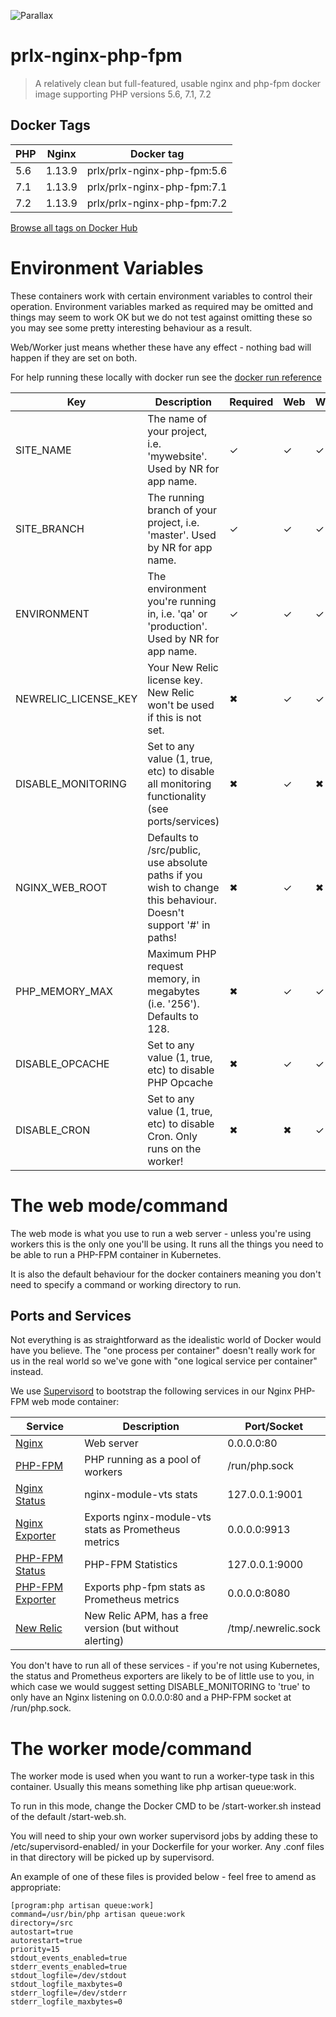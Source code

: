 ![Parallax](https://parallax.exposecms.com/parallax/img/logo.png "Parallax")

# prlx-nginx-php-fpm

> A relatively clean but full-featured, usable nginx and php-fpm docker image supporting PHP versions 5.6, 7.1, 7.2

## Docker Tags 

| PHP           | Nginx         | Docker tag                    |
| ------------- | ------------- | -------------                 |
| 5.6           | 1.13.9        | prlx/prlx-nginx-php-fpm:5.6   |
| 7.1           | 1.13.9        | prlx/prlx-nginx-php-fpm:7.1   |
| 7.2           | 1.13.9        | prlx/prlx-nginx-php-fpm:7.2   |

[Browse all tags on Docker Hub](https://hub.docker.com/r/prlx/prlx-nginx-php-fpm/tags/)

# Environment Variables

These containers work with certain environment variables to control their operation. Environment variables marked as required may be omitted and things may seem to work OK but we do not test against omitting these so you may see some pretty interesting behaviour as a result.

Web/Worker just means whether these have any effect - nothing bad will happen if they are set on both.

For help running these locally with docker run see the [docker run reference](https://docs.docker.com/engine/reference/run/#env-environment-variables)

| Key                  | Description                                                                                                     | Required | Web | Worker |
| ---                  | ---                                                                                                             | ---      | --- | ---    |
| SITE_NAME            | The name of your project, i.e. 'mywebsite'. Used by NR for app name.                                            | ✓        | ✓   | ✓      |
| SITE_BRANCH          | The running branch of your project, i.e. 'master'. Used by NR for app name.                                     | ✓        | ✓   | ✓      |
| ENVIRONMENT          | The environment you're running in, i.e. 'qa' or 'production'. Used by NR for app name.                          | ✓        | ✓   | ✓      |
| NEWRELIC_LICENSE_KEY | Your New Relic license key. New Relic won't be used if this is not set.                                         | ✖        | ✓   | ✓      |
| DISABLE_MONITORING   | Set to any value (1, true, etc) to disable all monitoring functionality (see ports/services)                    | ✖        | ✓   | ✖      |
| NGINX_WEB_ROOT       | Defaults to /src/public, use absolute paths if you wish to change this behaviour. Doesn't support '#' in paths! | ✖        | ✓   | ✖      |
| PHP_MEMORY_MAX       | Maximum PHP request memory, in megabytes (i.e. '256'). Defaults to 128.                                         | ✖        | ✓   | ✓      |
| DISABLE_OPCACHE      | Set to any value (1, true, etc) to disable PHP Opcache                                                          | ✖        | ✓   | ✓      |
| DISABLE_CRON         | Set to any value (1, true, etc) to disable Cron. Only runs on the worker!                                       | ✖        | ✖   | ✓      |

# The web mode/command

The web mode is what you use to run a web server - unless you're using workers this is the only one you'll be using. It runs all the things you need to be able to run a PHP-FPM container in Kubernetes.

It is also the default behaviour for the docker containers meaning you don't need to specify a command or working directory to run.

## Ports and Services

Not everything is as straightforward as the idealistic world of Docker would have you believe. The "one process per container" doesn't really work for us in the real world so we've gone with "one logical service per container" instead.

We use [Supervisord](http://supervisord.org/) to bootstrap the following services in our Nginx PHP-FPM web mode container:

| Service                                                                                  | Description                                             | Port/Socket         |
| -------------                                                                            | -------------                                           | -------------       |
| [Nginx](https://www.nginx.com/)                                                          | Web server                                              | 0.0.0.0:80          |
| [PHP-FPM](https://php-fpm.org/)                                                          | PHP running as a pool of workers                        | /run/php.sock       |
| [Nginx Status](https://github.com/vozlt/nginx-module-vts)                                | nginx-module-vts stats                                  | 127.0.0.1:9001      |
| [Nginx Exporter](https://github.com/hnlq715/nginx-vts-exporter)                          | Exports nginx-module-vts stats as Prometheus metrics    | 0.0.0.0:9913        |
| [PHP-FPM Status](https://brandonwamboldt.ca/understanding-the-php-fpm-status-page-1603/) | PHP-FPM Statistics                                      | 127.0.0.1:9000      |
| [PHP-FPM Exporter](https://github.com/bakins/php-fpm-exporter)                           | Exports php-fpm stats as Prometheus metrics             | 0.0.0.0:8080        |
| [New Relic](https://newrelic.com/)                                                       | New Relic APM, has a free version (but without alerting)| /tmp/.newrelic.sock |

You don't have to run all of these services - if you're not using Kubernetes, the status and Prometheus exporters are likely to be of little use to you, in which case we would suggest setting DISABLE_MONITORING to 'true' to only have an Nginx listening on 0.0.0.0:80 and a PHP-FPM socket at /run/php.sock.

# The worker mode/command

The worker mode is used when you want to run a worker-type task in this container. Usually this means something like php artisan queue:work.

To run in this mode, change the Docker CMD to be /start-worker.sh instead of the default /start-web.sh.

You will need to ship your own worker supervisord jobs by adding these to /etc/supervisord-enabled/ in your Dockerfile for your worker. Any .conf files in that directory will be picked up by supervisord.

An example of one of these files is provided below - feel free to amend as appropriate:

```
[program:php artisan queue:work]
command=/usr/bin/php artisan queue:work 
directory=/src
autostart=true
autorestart=true
priority=15
stdout_events_enabled=true
stderr_events_enabled=true
stdout_logfile=/dev/stdout
stdout_logfile_maxbytes=0
stderr_logfile=/dev/stderr
stderr_logfile_maxbytes=0
```